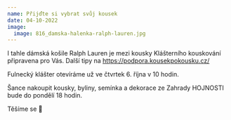```yaml
---
name: Přijďte si vybrat svůj kousek
date: 04-10-2022
image:
  image: 816_damska-halenka-ralph-lauren.jpg
---
```

I﻿ tahle dámská košile Ralph Lauren je mezi kousky Klášterního kouskování připravena pro Vás. Další tipy na https://podpora.kousekpokousku.cz/

F﻿ulnecký klášter otevíráme už ve čtvrtek 6. října v 10 hodin. 

Š﻿ance nakoupit kousky, byliny, semínka a dekorace ze Zahrady HOJNOSTI bude do pondělí 18 hodin. 

T﻿ěšíme se  💛
